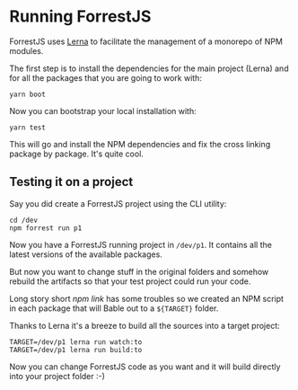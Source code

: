 # Running ForrestJS

ForrestJS uses [Lerna](https://lerna.js.org/) to facilitate the management of
a monorepo of NPM modules.

The first step is to install the dependencies for the main project (Lerna)
and for all the packages that you are going to work with:

    yarn boot

Now you can bootstrap your local installation with:

    yarn test

This will go and install the NPM dependencies and fix the cross linking package
by package. It's quite cool.

## Testing it on a project

Say you did create a ForrestJS project using the CLI utility:

    cd /dev
    npm forrest run p1

Now you have a ForrestJS running project in `/dev/p1`. It contains all the latest
versions of the available packages.

But now you want to change stuff in the original folders and somehow rebuild the
artifacts so that your test project could run your code.

Long story short _npm link_ has some troubles so we created an NPM script in each
package that will Bable out to a `${TARGET}` folder.

Thanks to Lerna it's a breeze to build all the sources into a target project:

    TARGET=/dev/p1 lerna run watch:to
    TARGET=/dev/p1 lerna run build:to

Now you can change ForrestJS code as you want and it will build directly into your
project folder :-)

